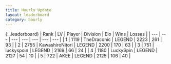 ```yaml
---
title: Hourly Update
layout: leaderboard
category: hourly
---
```


{: .leaderboard}
| Rank | LV | Player | Division | Elo | Wins | Losses |
| --- | --- | --- | --- | --- | --- | --- |
| <span data-change="0">1</span> | 1119 | <span title="ID: 544310">TheDraconic</span> | LEGEND | <span data-change="0">2223</span> | <span data-change="0">261</span> | <span data-change="0">93</span> |
| <span data-change="0">2</span> | 2755 | <span title="ID: 164871">KawashiroNitori</span> | LEGEND | <span data-change="0">2200</span> | <span data-change="0">170</span> | <span data-change="0">63</span> |
| <span data-change="0">3</span> | 751 | <span title="ID: 512212">luckyspoin</span> | LEGEND | <span data-change="0">2169</span> | <span data-change="0">66</span> | <span data-change="0">24</span> |
| <span data-change="0">4</span> | 1180 | <span title="ID: 498412">LuckySpin</span> | LEGEND | <span data-change="0">2127</span> | <span data-change="0">54</span> | <span data-change="0">10</span> |
| <span data-change="0">5</span> | 722 | <span title="ID: 455100">AKEE</span> | LEGEND | <span data-change="0">2125</span> | <span data-change="0">106</span> | <span data-change="0">40</span> |